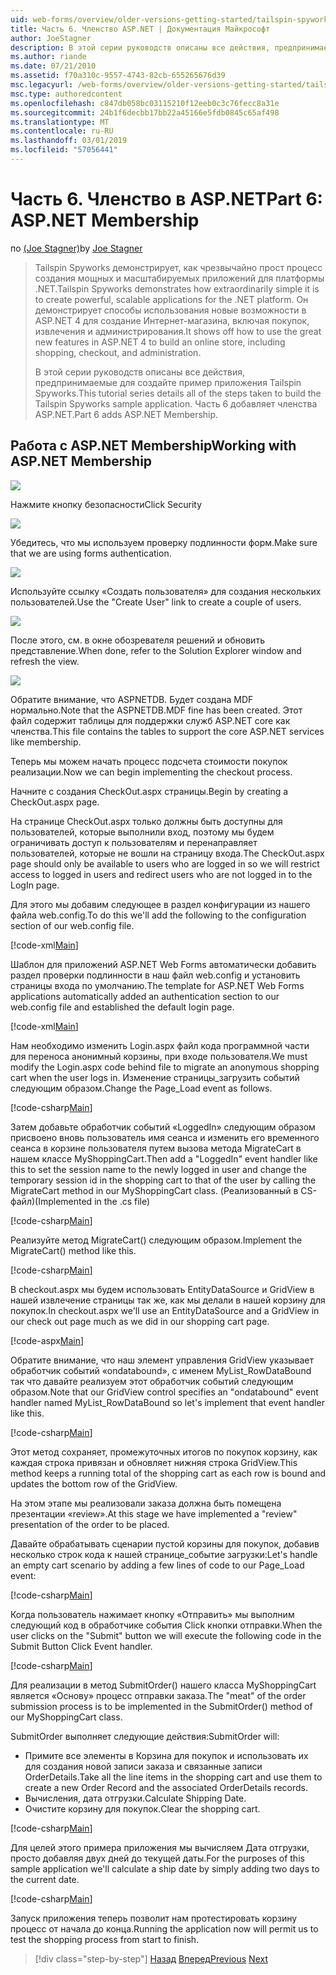 ```yaml
---
uid: web-forms/overview/older-versions-getting-started/tailspin-spyworks/tailspin-spyworks-part-6
title: Часть 6. Членство ASP.NET | Документация Майкрософт
author: JoeStagner
description: В этой серии руководств описаны все действия, предпринимаемые для создайте пример приложения Tailspin Spyworks. Часть 6 добавляет членства ASP.NET.
ms.author: riande
ms.date: 07/21/2010
ms.assetid: f70a310c-9557-4743-82cb-655265676d39
msc.legacyurl: /web-forms/overview/older-versions-getting-started/tailspin-spyworks/tailspin-spyworks-part-6
msc.type: authoredcontent
ms.openlocfilehash: c847db058bc03115210f12eeb0c3c76fecc8a31e
ms.sourcegitcommit: 24b1f6decbb17bb22a45166e5fdb0845c65af498
ms.translationtype: MT
ms.contentlocale: ru-RU
ms.lasthandoff: 03/01/2019
ms.locfileid: "57056441"
---
```

<a name="part-6-aspnet-membership"></a><span data-ttu-id="73e72-104">Часть 6. Членство в ASP.NET</span><span class="sxs-lookup"><span data-stu-id="73e72-104">Part 6: ASP.NET Membership</span></span>
====================
<span data-ttu-id="73e72-105">по [(Joe Stagner)](https://github.com/JoeStagner)</span><span class="sxs-lookup"><span data-stu-id="73e72-105">by [Joe Stagner](https://github.com/JoeStagner)</span></span>

> <span data-ttu-id="73e72-106">Tailspin Spyworks демонстрирует, как чрезвычайно прост процесс создания мощных и масштабируемых приложений для платформы .NET.</span><span class="sxs-lookup"><span data-stu-id="73e72-106">Tailspin Spyworks demonstrates how extraordinarily simple it is to create powerful, scalable applications for the .NET platform.</span></span> <span data-ttu-id="73e72-107">Он демонстрирует способы использования новые возможности в ASP.NET 4 для создание Интернет-магазина, включая покупок, извлечения и администрирования.</span><span class="sxs-lookup"><span data-stu-id="73e72-107">It shows off how to use the great new features in ASP.NET 4 to build an online store, including shopping, checkout, and administration.</span></span>
> 
> <span data-ttu-id="73e72-108">В этой серии руководств описаны все действия, предпринимаемые для создайте пример приложения Tailspin Spyworks.</span><span class="sxs-lookup"><span data-stu-id="73e72-108">This tutorial series details all of the steps taken to build the Tailspin Spyworks sample application.</span></span> <span data-ttu-id="73e72-109">Часть 6 добавляет членства ASP.NET.</span><span class="sxs-lookup"><span data-stu-id="73e72-109">Part 6 adds ASP.NET Membership.</span></span>


## <a id="_Toc260221672"></a>  <span data-ttu-id="73e72-110">Работа с ASP.NET Membership</span><span class="sxs-lookup"><span data-stu-id="73e72-110">Working with ASP.NET Membership</span></span>

![](tailspin-spyworks-part-6/_static/image1.png)

<span data-ttu-id="73e72-111">Нажмите кнопку безопасности</span><span class="sxs-lookup"><span data-stu-id="73e72-111">Click Security</span></span>

![](tailspin-spyworks-part-6/_static/image1.jpg)

<span data-ttu-id="73e72-112">Убедитесь, что мы используем проверку подлинности форм.</span><span class="sxs-lookup"><span data-stu-id="73e72-112">Make sure that we are using forms authentication.</span></span>

![](tailspin-spyworks-part-6/_static/image2.jpg)

<span data-ttu-id="73e72-113">Используйте ссылку «Создать пользователя» для создания нескольких пользователей.</span><span class="sxs-lookup"><span data-stu-id="73e72-113">Use the "Create User" link to create a couple of users.</span></span>

![](tailspin-spyworks-part-6/_static/image3.jpg)

<span data-ttu-id="73e72-114">После этого, см. в окне обозревателя решений и обновить представление.</span><span class="sxs-lookup"><span data-stu-id="73e72-114">When done, refer to the Solution Explorer window and refresh the view.</span></span>

![](tailspin-spyworks-part-6/_static/image2.png)

<span data-ttu-id="73e72-115">Обратите внимание, что ASPNETDB. Будет создана MDF нормально.</span><span class="sxs-lookup"><span data-stu-id="73e72-115">Note that the ASPNETDB.MDF fine has been created.</span></span> <span data-ttu-id="73e72-116">Этот файл содержит таблицы для поддержки служб ASP.NET core как членства.</span><span class="sxs-lookup"><span data-stu-id="73e72-116">This file contains the tables to support the core ASP.NET services like membership.</span></span>

<span data-ttu-id="73e72-117">Теперь мы можем начать процесс подсчета стоимости покупок реализации.</span><span class="sxs-lookup"><span data-stu-id="73e72-117">Now we can begin implementing the checkout process.</span></span>

<span data-ttu-id="73e72-118">Начните с создания CheckOut.aspx страницы.</span><span class="sxs-lookup"><span data-stu-id="73e72-118">Begin by creating a CheckOut.aspx page.</span></span>

<span data-ttu-id="73e72-119">На странице CheckOut.aspx только должны быть доступны для пользователей, которые выполнили вход, поэтому мы будем ограничивать доступ к пользователям и перенаправляет пользователей, которые не вошли на страницу входа.</span><span class="sxs-lookup"><span data-stu-id="73e72-119">The CheckOut.aspx page should only be available to users who are logged in so we will restrict access to logged in users and redirect users who are not logged in to the LogIn page.</span></span>

<span data-ttu-id="73e72-120">Для этого мы добавим следующее в раздел конфигурации из нашего файла web.config.</span><span class="sxs-lookup"><span data-stu-id="73e72-120">To do this we'll add the following to the configuration section of our web.config file.</span></span>

[!code-xml[Main](tailspin-spyworks-part-6/samples/sample1.xml)]

<span data-ttu-id="73e72-121">Шаблон для приложений ASP.NET Web Forms автоматически добавить раздел проверки подлинности в наш файл web.config и установить страницы входа по умолчанию.</span><span class="sxs-lookup"><span data-stu-id="73e72-121">The template for ASP.NET Web Forms applications automatically added an authentication section to our web.config file and established the default login page.</span></span>

[!code-xml[Main](tailspin-spyworks-part-6/samples/sample2.xml)]

<span data-ttu-id="73e72-122">Нам необходимо изменить Login.aspx файл кода программной части для переноса анонимный корзины, при входе пользователя.</span><span class="sxs-lookup"><span data-stu-id="73e72-122">We must modify the Login.aspx code behind file to migrate an anonymous shopping cart when the user logs in.</span></span> <span data-ttu-id="73e72-123">Изменение страницы\_загрузить событий следующим образом.</span><span class="sxs-lookup"><span data-stu-id="73e72-123">Change the Page\_Load event as follows.</span></span>

[!code-csharp[Main](tailspin-spyworks-part-6/samples/sample3.cs)]

<span data-ttu-id="73e72-124">Затем добавьте обработчик событий «LoggedIn» следующим образом присвоено вновь пользователь имя сеанса и изменить его временного сеанса в корзине пользователя путем вызова метода MigrateCart в нашем классе MyShoppingCart.</span><span class="sxs-lookup"><span data-stu-id="73e72-124">Then add a "LoggedIn" event handler like this to set the session name to the newly logged in user and change the temporary session id in the shopping cart to that of the user by calling the MigrateCart method in our MyShoppingCart class.</span></span> <span data-ttu-id="73e72-125">(Реализованный в CS-файл)</span><span class="sxs-lookup"><span data-stu-id="73e72-125">(Implemented in the .cs file)</span></span>

[!code-csharp[Main](tailspin-spyworks-part-6/samples/sample4.cs)]

<span data-ttu-id="73e72-126">Реализуйте метод MigrateCart() следующим образом.</span><span class="sxs-lookup"><span data-stu-id="73e72-126">Implement the MigrateCart() method like this.</span></span>

[!code-csharp[Main](tailspin-spyworks-part-6/samples/sample5.cs)]

<span data-ttu-id="73e72-127">В checkout.aspx мы будем использовать EntityDataSource и GridView в нашей извлечение страницы так же, как мы делали в нашей корзину для покупок.</span><span class="sxs-lookup"><span data-stu-id="73e72-127">In checkout.aspx we'll use an EntityDataSource and a GridView in our check out page much as we did in our shopping cart page.</span></span>

[!code-aspx[Main](tailspin-spyworks-part-6/samples/sample6.aspx)]

<span data-ttu-id="73e72-128">Обратите внимание, что наш элемент управления GridView указывает обработчик событий «ondatabound», с именем MyList\_RowDataBound так что давайте реализуем этот обработчик событий следующим образом.</span><span class="sxs-lookup"><span data-stu-id="73e72-128">Note that our GridView control specifies an "ondatabound" event handler named MyList\_RowDataBound so let's implement that event handler like this.</span></span>

[!code-csharp[Main](tailspin-spyworks-part-6/samples/sample7.cs)]

<span data-ttu-id="73e72-129">Этот метод сохраняет, промежуточных итогов по покупок корзину, как каждая строка привязан и обновляет нижняя строка GridView.</span><span class="sxs-lookup"><span data-stu-id="73e72-129">This method keeps a running total of the shopping cart as each row is bound and updates the bottom row of the GridView.</span></span>

<span data-ttu-id="73e72-130">На этом этапе мы реализовали заказа должна быть помещена презентации «review».</span><span class="sxs-lookup"><span data-stu-id="73e72-130">At this stage we have implemented a "review" presentation of the order to be placed.</span></span>

<span data-ttu-id="73e72-131">Давайте обрабатывать сценарии пустой корзины для покупок, добавив несколько строк кода к нашей странице\_событие загрузки:</span><span class="sxs-lookup"><span data-stu-id="73e72-131">Let's handle an empty cart scenario by adding a few lines of code to our Page\_Load event:</span></span>

[!code-csharp[Main](tailspin-spyworks-part-6/samples/sample8.cs)]

<span data-ttu-id="73e72-132">Когда пользователь нажимает кнопку «Отправить» мы выполним следующий код в обработчике события Click кнопки отправки.</span><span class="sxs-lookup"><span data-stu-id="73e72-132">When the user clicks on the "Submit" button we will execute the following code in the Submit Button Click Event handler.</span></span>

[!code-csharp[Main](tailspin-spyworks-part-6/samples/sample9.cs)]

<span data-ttu-id="73e72-133">Для реализации в метод SubmitOrder() нашего класса MyShoppingCart является «Основу» процесс отправки заказа.</span><span class="sxs-lookup"><span data-stu-id="73e72-133">The "meat" of the order submission process is to be implemented in the SubmitOrder() method of our MyShoppingCart class.</span></span>

<span data-ttu-id="73e72-134">SubmitOrder выполняет следующие действия:</span><span class="sxs-lookup"><span data-stu-id="73e72-134">SubmitOrder will:</span></span>

- <span data-ttu-id="73e72-135">Примите все элементы в Корзина для покупок и использовать их для создания новой записи заказа и связанные записи OrderDetails.</span><span class="sxs-lookup"><span data-stu-id="73e72-135">Take all the line items in the shopping cart and use them to create a new Order Record and the associated OrderDetails records.</span></span>
- <span data-ttu-id="73e72-136">Вычисления, дата отгрузки.</span><span class="sxs-lookup"><span data-stu-id="73e72-136">Calculate Shipping Date.</span></span>
- <span data-ttu-id="73e72-137">Очистите корзину для покупок.</span><span class="sxs-lookup"><span data-stu-id="73e72-137">Clear the shopping cart.</span></span>


[!code-csharp[Main](tailspin-spyworks-part-6/samples/sample10.cs)]

<span data-ttu-id="73e72-138">Для целей этого примера приложения мы вычисляем Дата отгрузки, просто добавляя двух дней до текущей даты.</span><span class="sxs-lookup"><span data-stu-id="73e72-138">For the purposes of this sample application we'll calculate a ship date by simply adding two days to the current date.</span></span>

[!code-csharp[Main](tailspin-spyworks-part-6/samples/sample11.cs)]

<span data-ttu-id="73e72-139">Запуск приложения теперь позволит нам протестировать корзину процесс от начала до конца.</span><span class="sxs-lookup"><span data-stu-id="73e72-139">Running the application now will permit us to test the shopping process from start to finish.</span></span>

> [!div class="step-by-step"]
> <span data-ttu-id="73e72-140">[Назад](tailspin-spyworks-part-5.md)
> [Вперед](tailspin-spyworks-part-7.md)</span><span class="sxs-lookup"><span data-stu-id="73e72-140">[Previous](tailspin-spyworks-part-5.md)
[Next](tailspin-spyworks-part-7.md)</span></span>
